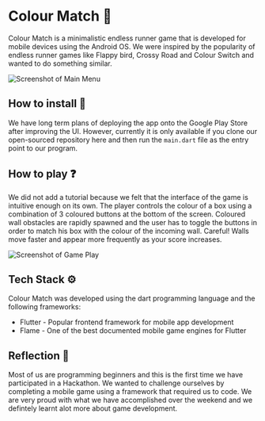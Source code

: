 # Colour Match 📱

Colour Match is a minimalistic endless runner game that is developed for mobile devices using the Android OS. We were inspired by the popularity of endless runner games like Flappy bird, Crossy Road and Colour Switch and wanted to do something similar.

![Screenshot of Main Menu](https://github.com/R-chard/Colour-Match/blob/main/flutter_app/assets/screenshots/mainmenu.jpg?raw=true)

## How to install 🔧
We have long term plans of deploying the app onto the Google Play Store after improving the UI. However, currently it is only available if you clone our open-sourced repository here and then run the ```main.dart``` file as the entry point to our program.

## How to play ❓ 

We did not add a tutorial because we felt that the interface of the game is intuitive enough on its own. The player controls the colour of a box using a combination of 3 coloured buttons at the bottom of the screen. Coloured wall obstacles are rapidly spawned and the user has to toggle the buttons in order to match his box with the colour of the incoming wall. Careful! Walls move faster and appear more frequently as your score increases.

![Screenshot of Game Play](https://github.com/R-chard/Colour-Match/blob/main/flutter_app/assets/screenshots/gameplay.jpg?raw=true)

## Tech Stack ️⚙️

Colour Match was developed using the dart programming language and  the following frameworks:

- Flutter - Popular frontend framework for mobile app development
- Flame - One of the best documented mobile game engines for Flutter

## Reflection 🏫

Most of us are programming beginners and this is the first time we have participated in a Hackathon. We wanted to challenge ourselves by completing a mobile game using a framework that required us to code. We are very proud with what we have accomplished over the weekend and we defintely learnt alot more about game development.


